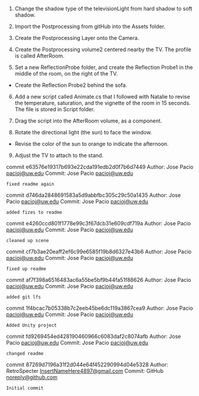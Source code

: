 1. Change the shadow type of the televisionLight from hard shadow to soft shadow.

2. Import the Postprocessing from gitHub into the Assets folder.

3. Create the Postprocessing Layer onto the Camera.

4. Create the Postprocessing volume2 centered nearby the TV. The profile is called AfterRoom.

5. Set a new ReflectionProbe folder, and create the Reflection Probe1 in the 
middle of the room, on the right of the TV.

- Create the Reflection Probe2 behind the sofa.

6. Add a new script called Animate.cs that I followed with Natalie to revise the temperature, saturation, and the vignette of the room in 15 seconds. The file is stored in Script folder.

7. Drag the script into the AfterRoom volume, as a component.

8. Rotate the directional light (the sun) to face the window.
- Revise the color of the sun to orange to indicate the afternoon.

9. Adjust the TV to attach to the stand.

commit e63576e19317b693e22cda191edb2d0f7b6d7449
Author: Jose Pacio <pacioj@uw.edu>
Commit: Jose Pacio <pacioj@uw.edu>

    fixed readme again

commit d746da2848691583a5d9abbfbc305c29c50a1435
Author: Jose Pacio <pacioj@uw.edu>
Commit: Jose Pacio <pacioj@uw.edu>

    added fizes to readme

commit e4260ccd801f1778e99c3f67dcb31e609cdf719a
Author: Jose Pacio <pacioj@uw.edu>
Commit: Jose Pacio <pacioj@uw.edu>

    cleaned up scene

commit cf7b3ae20eaff2ef6c99e6585f19b8d6327e43b6
Author: Jose Pacio <pacioj@uw.edu>
Commit: Jose Pacio <pacioj@uw.edu>

    fixed up readme

commit af7f398a6516483ac6a55be5bf9b44fa51f88626
Author: Jose Pacio <pacioj@uw.edu>
Commit: Jose Pacio <pacioj@uw.edu>

    added git lfs

commit 1f4bcac7b05338b7c2eeb45be6dc119a3867cea9
Author: Jose Pacio <pacioj@uw.edu>
Commit: Jose Pacio <pacioj@uw.edu>

    Added Unity project

commit fd9269454ed428190460966c6083daf2c8074afb
Author: Jose Pacio <pacioj@uw.edu>
Commit: Jose Pacio <pacioj@uw.edu>

    changed readme

commit 87269d7196a31f2d044e64f452290994d04e5328
Author: RetroSpecter <InsertNameHere4897@gmail.com>
Commit: GitHub <noreply@github.com>

    Initial commit
